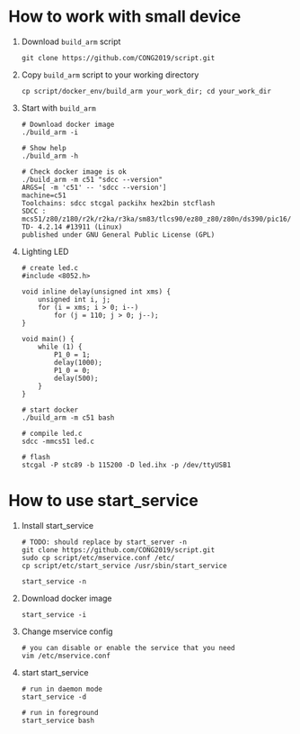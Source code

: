 # How to work with small device

1. Download `build_arm` script

   ```shell
   git clone https://github.com/CONG2019/script.git
   ```

2. Copy `build_arm` script to your working directory

   ```shell
   cp script/docker_env/build_arm your_work_dir; cd your_work_dir
   ```

3. Start with `build_arm`

   ```shell
   # Download docker image
   ./build_arm -i
   
   # Show help
   ./build_arm -h
   
   # Check docker image is ok
   ./build_arm -m c51 "sdcc --version"                                                 
   ARGS=[ -m 'c51' -- 'sdcc --version']
   machine=c51
   Toolchains: sdcc stcgal packihx hex2bin stcflash
   SDCC : mcs51/z80/z180/r2k/r2ka/r3ka/sm83/tlcs90/ez80_z80/z80n/ds390/pic16/pic14/TININative/ds400/hc08/s08/stm8/pdk13/pdk14/pdk15/mos6502 TD- 4.2.14 #13911 (Linux)
   published under GNU General Public License (GPL)
   ```

4. Lighting LED

   ```shell
   # create led.c
   #include <8052.h>
   
   void inline delay(unsigned int xms) {
       unsigned int i, j;
       for (i = xms; i > 0; i--)
           for (j = 110; j > 0; j--);
   }
   
   void main() {
       while (1) {
           P1_0 = 1;
           delay(1000);
           P1_0 = 0;
           delay(500);
       }
   }
   
   # start docker
   ./build_arm -m c51 bash

   # compile led.c
   sdcc -mmcs51 led.c
   
   # flash
   stcgal -P stc89 -b 115200 -D led.ihx -p /dev/ttyUSB1
   ```

# How to use start_service
1. Install start_service
   ```shell
   # TODO: should replace by start_server -n
   git clone https://github.com/CONG2019/script.git
   sudo cp script/etc/mservice.conf /etc/
   cp script/etc/start_service /usr/sbin/start_service

   start_service -n
   ```
2. Download docker image
   ```shell
   start_service -i
   ```

3. Change mservice config
   ```shell
   # you can disable or enable the service that you need
   vim /etc/mservice.conf
   ```

4. start start_service
   ```shell
   # run in daemon mode
   start_service -d

   # run in foreground
   start_service bash
   ```
   